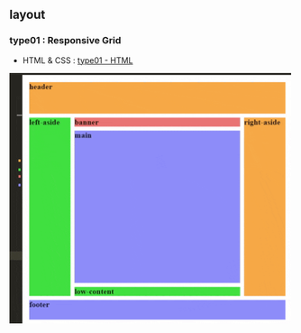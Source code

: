 ## layout

### type01 : Responsive Grid

- HTML & CSS : [type01 - HTML](./type01/index.html)

<img src="./gif/type01-1.gif" width="500">

<br>